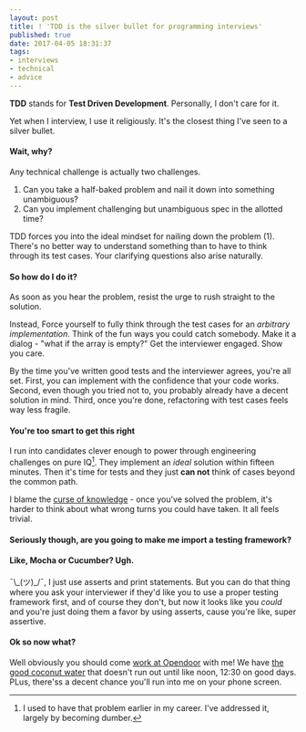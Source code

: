```yaml
---
layout: post
title: ! 'TDD is the silver bullet for programming interviews'
published: true
date: 2017-04-05 18:31:37
tags:
- interviews
- technical
- advice
---
```


**TDD** stands for **Test Driven Development**. Personally, I don't care for it.

Yet when I interview, I use it religiously. It's the closest thing I've seen to a silver bullet.

#### Wait, why?
Any technical challenge is actually two challenges.

1. Can you take a half-baked problem and nail it down into something unambiguous?
2. Can you implement challenging but unambiguous spec in the allotted time?

TDD forces you into the ideal mindset for nailing down the problem (1). There's no better way to understand something than to have to think through its test cases. Your clarifying questions also arise naturally.

#### So how do I do it?
As soon as you hear the problem, resist the urge to rush straight to the solution.

Instead, Force yourself to fully think through the test cases for an _arbitrary implementation_. Think of the fun ways you could catch somebody. Make it a dialog - "what if the array is empty?" Get the interviewer engaged. Show you care.

By the time you've written good tests and the interviewer agrees, you're all set. First, you can implement with the confidence that your code works. Second, even though you tried not to, you probably already have a decent solution in mind. Third, once you're done, refactoring with test cases feels way less fragile.

#### You're too smart to get this right
I run into candidates clever enough to power through engineering challenges on pure IQ[^smarter]. They implement an _ideal_ solution within fifteen minutes. Then it's time for tests and they just **can not** think of cases beyond the common path.

I blame the [curse of knowledge](https://hbr.org/2006/12/the-curse-of-knowledge;at/1) - once you've solved the problem, it's harder to think about what wrong turns you could have taken. It all feels trivial.

#### Seriously though, are you going to make me import a testing framework?

#### Like, Mocha or Cucumber? Ugh.

¯\\\_\(ツ\)\_/¯, I just use asserts and print statements. But you can do that thing where you ask your interviewer if they'd like you to use a proper testing framework first, and of course they don't, but now it looks like you _could_ and you're just doing them a favor by using asserts, cause you're like, super assertive.

#### Ok so now what?
Well obviously you should come [work at Opendoor](https://jobs.lever.co/opendoor/f1bace9e-8d29-4d45-a72b-98e2c06bf2c1?lever-via=aHMDi1LN8p) with me! We have [the good coconut water](https://static1.squarespace.com/static/544a7286e4b0e537e01eb8e0/583e0f3c59cc68a8c3dcbc35/5841eb973e00be994a516b61/1480715164561/slide1%402x.jpg) that doesn't run out until like noon, 12:30 on good days. PLus, there'ss a decent chance you'll run into me on your phone screen.

[^smarter]: I used to have that problem earlier in my career. I've addressed it, largely by becoming dumber.
